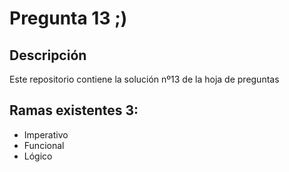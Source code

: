 # Pregunta 13 ;)

## Descripción

Este repositorio contiene la solución nº13 de la hoja de preguntas

## Ramas existentes 3:

- Imperativo
- Funcional
- Lógico

